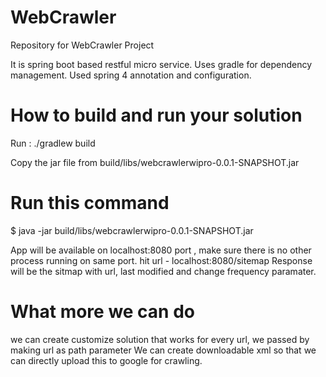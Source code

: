 # WebCrawler

Repository for WebCrawler Project

It is spring boot based restful micro service.
Uses gradle for dependency management.
Used spring 4 annotation and configuration.

# How to build and run your solution

Run : ./gradlew build 

Copy the jar file from build/libs/webcrawlerwipro-0.0.1-SNAPSHOT.jar

# Run this command

$ java -jar build/libs/webcrawlerwipro-0.0.1-SNAPSHOT.jar

App will be available on localhost:8080 port , make sure there is no other process running on same port.
hit url  -  localhost:8080/sitemap 
Response will be the sitmap with url, last modified and change frequency paramater.

# What more we can do

we can create customize solution that works for every url, we passed by making url as path parameter
We can create downloadable xml so that we can directly upload this to google for crawling.
